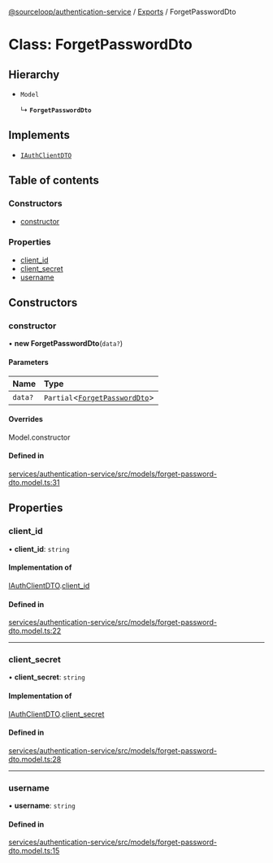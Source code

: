 [@sourceloop/authentication-service](../README.md) / [Exports](../modules.md) / ForgetPasswordDto

# Class: ForgetPasswordDto

## Hierarchy

- `Model`

  ↳ **`ForgetPasswordDto`**

## Implements

- [`IAuthClientDTO`](../interfaces/IAuthClientDTO.md)

## Table of contents

### Constructors

- [constructor](ForgetPasswordDto.md#constructor)

### Properties

- [client\_id](ForgetPasswordDto.md#client_id)
- [client\_secret](ForgetPasswordDto.md#client_secret)
- [username](ForgetPasswordDto.md#username)

## Constructors

### constructor

• **new ForgetPasswordDto**(`data?`)

#### Parameters

| Name | Type |
| :------ | :------ |
| `data?` | `Partial`<[`ForgetPasswordDto`](ForgetPasswordDto.md)\> |

#### Overrides

Model.constructor

#### Defined in

[services/authentication-service/src/models/forget-password-dto.model.ts:31](https://github.com/sourcefuse/loopback4-microservice-catalog/blob/a84fe677/services/authentication-service/src/models/forget-password-dto.model.ts#L31)

## Properties

### client\_id

• **client\_id**: `string`

#### Implementation of

[IAuthClientDTO](../interfaces/IAuthClientDTO.md).[client_id](../interfaces/IAuthClientDTO.md#client_id)

#### Defined in

[services/authentication-service/src/models/forget-password-dto.model.ts:22](https://github.com/sourcefuse/loopback4-microservice-catalog/blob/a84fe677/services/authentication-service/src/models/forget-password-dto.model.ts#L22)

___

### client\_secret

• **client\_secret**: `string`

#### Implementation of

[IAuthClientDTO](../interfaces/IAuthClientDTO.md).[client_secret](../interfaces/IAuthClientDTO.md#client_secret)

#### Defined in

[services/authentication-service/src/models/forget-password-dto.model.ts:28](https://github.com/sourcefuse/loopback4-microservice-catalog/blob/a84fe677/services/authentication-service/src/models/forget-password-dto.model.ts#L28)

___

### username

• **username**: `string`

#### Defined in

[services/authentication-service/src/models/forget-password-dto.model.ts:15](https://github.com/sourcefuse/loopback4-microservice-catalog/blob/a84fe677/services/authentication-service/src/models/forget-password-dto.model.ts#L15)
